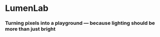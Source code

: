 # LumenLab

### Turning pixels into a playground — because lighting should be more than just bright
